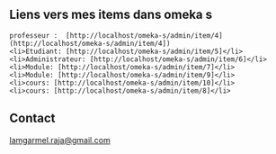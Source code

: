 ## Liens vers mes items dans omeka s


    professeur :  [http://localhost/omeka-s/admin/item/4](http://localhost/omeka-s/admin/item/4])
    <li>Etudiant: [http://localhost/omeka-s/admin/item/5]</li>
    <li>Administrateur: [http://localhost/omeka-s/admin/item/6]</li>  
    <li>Module: [http://localhost/omeka-s/admin/item/7]</li>
    <li>Module: [http://localhost/omeka-s/admin/item/9]</li>    
    <li>cours: [http://localhost/omeka-s/admin/item/10]</li>
    <li>cours: [http://localhost/omeka-s/admin/item/8]</li>   


## Contact
lamgarmel.raja@gmail.com
